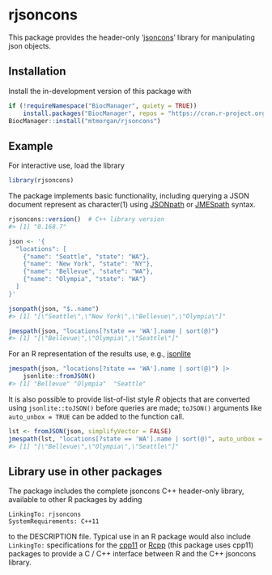 
# rjsoncons

<!-- badges: start -->
<!-- badges: end -->

This package provides the header-only
‘[jsoncons](https://github.com/danielaparker/jsoncons)’ library for
manipulating json objects.

## Installation

Install the in-development version of this package with

``` r
if (!requireNamespace("BiocManager", quiety = TRUE))
    install.packages("BiocManager", repos = "https://cran.r-project.org")
BiocManager::install("mtmorgan/rjsoncons")
```

## Example

For interactive use, load the library

``` r
library(rjsoncons)
```

The package implements basic functionality, including querying a JSON
document represent as character(1) using
[JSONpath](https://goessner.net/articles/JsonPath/) or
[JMESpath](https://jmespath.org/) syntax.

``` r
rjsoncons::version()  # C++ library version
#> [1] "0.168.7"

json <- '{
  "locations": [
    {"name": "Seattle", "state": "WA"},
    {"name": "New York", "state": "NY"},
    {"name": "Bellevue", "state": "WA"},
    {"name": "Olympia", "state": "WA"}
  ]
}'

jsonpath(json, "$..name")
#> [1] "[\"Seattle\",\"New York\",\"Bellevue\",\"Olympia\"]"

jmespath(json, "locations[?state == 'WA'].name | sort(@)")
#> [1] "[\"Bellevue\",\"Olympia\",\"Seattle\"]"
```

For an R representation of the results use, e.g.,
[jsonlite](https://cran.r-project.org/package=jsonlite)

``` r
jmespath(json, "locations[?state == 'WA'].name | sort(@)") |>
    jsonlite::fromJSON()
#> [1] "Bellevue" "Olympia"  "Seattle"
```

It is also possible to provide list-of-list style *R* objects that are
converted using `jsonlite::toJSON()` before queries are made; `toJSON()`
arguments like `auto_unbox = TRUE` can be added to the function call.

``` r
lst <- fromJSON(json, simplifyVector = FALSE)
jmespath(lst, "locations[?state == 'WA'].name | sort(@)", auto_unbox = TRUE)
#> [1] "[\"Bellevue\",\"Olympia\",\"Seattle\"]"
```

## Library use in other packages

The package includes the complete jsoncons C++ header-only library,
available to other R packages by adding

    LinkingTo: rjsoncons
    SystemRequirements: C++11

to the DESCRIPTION file. Typical use in an R package would also include
`LinkingTo:` specifications for the
[cpp11](https://cran.r-project.org/package=cpp11) or
[Rcpp](https://cran.r-project.org/package=Rcpp) (this package uses
cpp11) packages to provide a C / C++ interface between R and the C++
jsoncons library.
